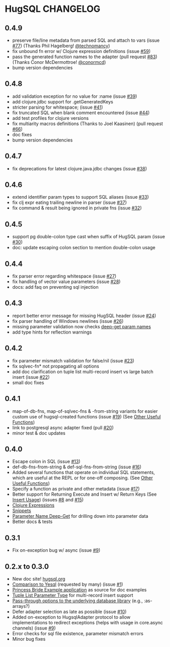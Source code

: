 # HugSQL CHANGELOG

## 0.4.9

 - preserve file/line metadata from parsed SQL and attach to vars
   (issue [#77](https://github.com/layerware/hugsql/issues/77))
   (Thanks Phil Hagelberg!
   [@technomancy](https://github.com/technomancy))
 - fix unbound fn error w/ Clojure expression definitions (issue
   [#59](https://github.com/layerware/hugsql/issues/59))
 - pass the generated function names to the adapter (pull request
   [#83](https://github.com/layerware/hugsql/issues/83)) (Thanks Conor
   McDermottroe! [@conormcd](https://github.com/conormcd))
 - bump version dependencies

## 0.4.8

 - add validation exception for no value for :name (issue
   [#39](https://github.com/layerware/hugsql/issues/39))
 - add clojure.jdbc support for .getGeneratedKeys
 - stricter parsing for whitespace; (issue
   [#41](https://github.com/layerware/hugsql/issues/41))
 - fix truncated SQL when blank comment encountered (issue
   [#44](https://github.com/layerware/hugsql/issues/44))
 - add test profiles for clojure versions
 - fix multiarity macros definitions (Thanks to Joel Kaasinen)
   (pull request [#66](https://github.com/layerware/hugsql/pull/66))
 - doc fixes
 - bump version dependencies

## 0.4.7

 - fix deprecations for latest clojure.java.jdbc changes (issue
   [#38](https://github.com/layerware/hugsql/issues/38))

## 0.4.6

 - extend identifier param types to support SQL aliases (issue
   [#33](https://github.com/layerware/hugsql/issues/33))
 - fix clj expr eating trailing newline in parser (issue
   [#37](https://github.com/layerware/hugsql/issues/37))
 - fix command & result being ignored in private fns (issue
   [#32](https://github.com/layerware/hugsql/issues/32))

## 0.4.5

 - support pg double-colon type cast when suffix of HugSQL param (issue
   [#30](https://github.com/layerware/hugsql/issues/30))
 - doc: update escaping colon section to mention double-colon usage

## 0.4.4

 - fix parser error regarding whitespace (issue
   [#27](https://github.com/layerware/hugsql/issues/27))
 - fix handling of vector value parameters (issue
   [#28](https://github.com/layerware/hugsql/issues/28))
 - docs: add faq on preventing sql injection

## 0.4.3

 - report better error message for missing HugSQL header (issue
   [#24](https://github.com/layerware/hugsql/issues/24))
 - fix parser handling of Windows newlines (issue
   [#26](https://github.com/layerware/hugsql/issues/26))
 - missing parameter validation now checks
   [deep-get param names](http://www.hugsql.org/#deep-get-param-name)
 - add type hints for reflection warnings

## 0.4.2

 - fix parameter mismatch validation for false/nil (issue
   [#23](https://github.com/layerware/hugsql/issues/23))
 - fix sqlvec-fn* not propagating all options
 - add doc clarification on tuple list multi-record insert vs large
   batch insert (issue
   [#22](https://github.com/layerware/hugsql/issues/22))
 - small doc fixes

## 0.4.1

 - map-of-db-fns, map-of-sqlvec-fns & -from-string variants for easier
   custom use of hugsql-created functions (issue
   [#19](https://github.com/layerware/hugsql/issues/19)) (See
   [Other Useful Functions](http://www.hugsql.org/#using-other-fns))
 - link to postgresql async adapter fixed (pull
   [#20](https://github.com/layerware/hugsql/pull/20))
 - minor test & doc updates


## 0.4.0

 - Escape colon in SQL (issue
   [#13](https://github.com/layerware/hugsql/issues/13))
 - def-db-fns-from-string & def-sql-fns-from-string (issue
   [#16](https://github.com/layerware/hugsql/issues/16))
 - Added several functions that operate on individual SQL statements,
   which are useful at the REPL or for one-off composing.  (See
   [Other Useful Functions](http://www.hugsql.org/#using-other-fns))
 - Specify a function as private and other metadata (issue
   [#17](https://github.com/layerware/hugsql/issues/17))
 - Better support for Returning Execute and Insert w/ Return Keys (See
   [Insert Usage](http://www.hugsql.org/#using-insert)) (issues
   [#8](https://github.com/layerware/hugsql/issues/8) and
   [#15](https://github.com/layerware/hugsql/issues/15))
 - [Clojure Expressions](http://www.hugsql.org/#using-expressions)
 - [Snippets](http://www.hugsql.org/#using-snippets)
 - [Parameter Name Deep-Get](http://www.hugsql.org/#deep-get-param-name)
   for drilling down into parameter data
 - Better docs & tests
 
 
## 0.3.1

 - Fix on-exception bug w/ async (issue [#9](https://github.com/layerware/hugsql/issues/9))


## 0.2.x to 0.3.0

 - New doc site! [hugsql.org](http://www.hugsql.org)
 - [Comparison to Yesql](http://www.hugsql.org/#faq-yesql) (requested
   by many) (issue [#1](https://github.com/layerware/hugsql/issues/1))
 - [Princess Bride Example application](https://github.com/layerware/hugsql/tree/master/examples/princess-bride)
   as source for doc examples
 - [Tuple List Parameter Type](http://www.hugsql.org/#param-tuple-list) for multi-record insert support
 - [Pass-through options to the underlying database library](http://www.hugsql.org/#using-advanced) (e.g., :as-arrays?)
 - Defer adapter selection as late as possible (issue
   [#10](https://github.com/layerware/hugsql/issues/10))
 - Added on-exception to HugsqlAdapter protocol to allow
   implementations to redirect exceptions (helps with usage in
   core.async channels) (issue [#9](https://github.com/layerware/hugsql/issues/9))
 - Error checks for sql file existence, parameter mismatch errors
 - Minor bug fixes

